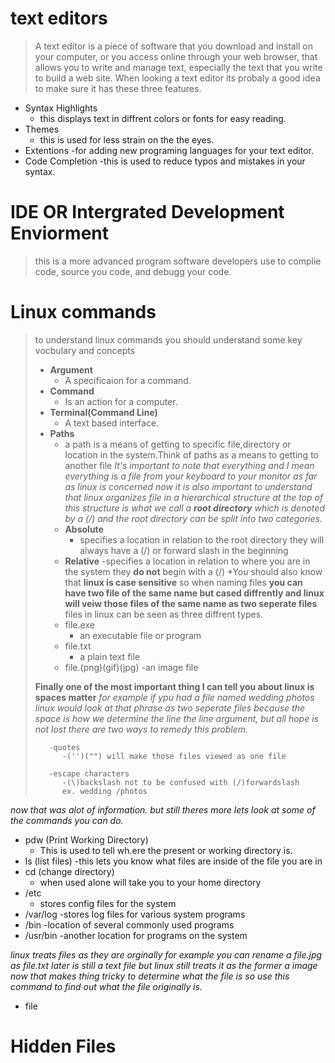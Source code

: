 # text editors 

> A text editor is a piece of software that you download and install on
your computer, or you access online through your web browser, that
allows you to write and manage text, especially the text that you write
to build a web site. When looking a text editor its probaly a good idea to make sure it has these three features.

- Syntax Highlights
    - this displays text in diffrent colors or fonts for easy reading. 
- Themes
    - this is used for less strain on the the eyes.
- Extentions
    -for adding new programing languages for your text editor.
- Code Completion
    -this is used to reduce typos and mistakes in your syntax.

# IDE OR Intergrated Development Enviorment

> this is a more advanced program software developers use to complie code, source you code, and debugg your code.

# Linux commands

> to understand linux commands you should understand some key vocbulary and concepts
>   - **Argument** 
>       - A specificaion for a command.
>   - **Command**
>       - Is an action for a computer.
>   - **Terminal(Command Line)**
>       - A text based interface.
>   - **Paths**
>       - a path is a means of getting to specific file,directory or location in the system.Think of paths as a means to getting to another file 
>   *It's important to note that everything and I mean everything is a file from your keyboard to your monitor as far as linux is concerned now it is also important to understand that linux organizes file in a hierarchical structure at the top of this structure is what we call a ***root directory*** which is denoted by a (/) and the root directory can be split into two categories.*
>       - **Absolute**
>          - specifies a location in relation to the root directory they will always have a (/) or forward slash in the beginning 
>       - **Relative**
>           -specifies a location in relation to where you are in the system they **do not** begin with a (/)
>   *You should also know that **linux is case sensitive** so when naming files **you can have two file of the same name but cased diffrently and linux will veiw those files of the same name as two seperate files**
>  files in linux can be seen as three diffrent types.
>       - file.exe 
>           - an executable file or program 
>       - file.txt
>           - a plain text file 
>       - file.(png)(gif)(jpg)
>           -an image file 
>  
>  **Finally one of the most important thing I can tell you about linux is spaces matter** *for example if ypu had a file named wedding photos linux would look at that phrase as two seperate files because the space is how we determine the line the line argument, but all hope is not lost there are two ways to remedy this problem.*
>      
>        -quotes 
>           -('')("") will make those files viewed as one file 
>      
>        -escape characters 
>           -(\)backslash not to be confused with (/)forwardslash 
>           ex. wedding /photos  

*now that was alot of information. but still theres more lets look at some of the commands you can do.*
- pdw (Print Working Directory)
    - This is used to tell wh.ere the present or working directory is.
- ls (list files)
    -this lets you know what files are inside of the file you are in 
- cd (change directory)
    - when used alone will take you to your home directory 
- /etc
    - stores config files for the system 
- /var/log
    -stores log files for various system programs 
- /bin 
    -location of several commonly used programs 
- /usr/bin
    -another location for programs on the system 

*linux treats files as they are orginally for example you can rename a file.jpg as file.txt later is still a text file but linux still treats it as the former a image now that makes thing tricky to determine what the file is so use this command to find out what the file originally is.*
- file
# Hidden Files 
